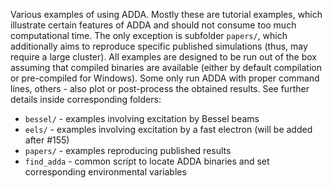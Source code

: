 Various examples of using ADDA. Mostly these are tutorial examples, which illustrate certain features of ADDA and should not consume too much computational time. The only exception is subfolder `papers/`, which additionally aims to reproduce specific published simulations (thus, may require a large cluster). All examples are designed to be run out of the box assuming that compiled binaries are available (either by default compilation or pre-compiled for Windows). Some only run ADDA with proper command lines, others - also plot or post-process the obtained results. See further details inside corresponding folders:
* `bessel/` - examples involving excitation by Bessel beams
* `eels/` - examples involving excitation by a fast electron (will be added after #155)
* `papers/` - examples reproducing published results
* `find_adda` - common script to locate ADDA binaries and set corresponding environmental variables

